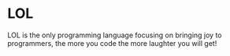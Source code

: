 # LOL

LOL is the only programming language focusing on bringing joy to programmers, the more you code the more laughter you will get!